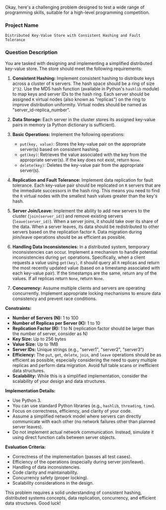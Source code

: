 Okay, here's a challenging problem designed to test a wide range of programming skills, suitable for a high-level programming competition.

### Project Name

```
Distributed Key-Value Store with Consistent Hashing and Fault Tolerance
```

### Question Description

You are tasked with designing and implementing a simplified distributed key-value store. The store should meet the following requirements:

1.  **Consistent Hashing:** Implement consistent hashing to distribute keys across a cluster of `N` servers.  The hash space should be a ring of size `2^32`. Use the MD5 hash function (available in Python's `hashlib` module) to map keys and server IDs to the hash ring.  Each server should be assigned `K` virtual nodes (also known as "replicas") on the ring to improve distribution uniformity. Virtual nodes should be named as "server_id-replica_number".

2.  **Data Storage:** Each server in the cluster stores its assigned key-value pairs in memory (a Python dictionary is sufficient).

3.  **Basic Operations:** Implement the following operations:
    *   `put(key, value)`: Stores the key-value pair on the appropriate server(s) based on consistent hashing.
    *   `get(key)`: Retrieves the value associated with the key from the appropriate server(s). If the key does not exist, return `None`.
    *   `delete(key)`: Deletes the key-value pair from the appropriate server(s).

4.  **Replication and Fault Tolerance:** Implement data replication for fault tolerance.  Each key-value pair should be replicated on `R` servers that are the immediate successors in the hash ring. This means you need to find the `R` virtual nodes with the smallest hash values greater than the key's hash.

5.  **Server Join/Leave:** Implement the ability to add new servers to the cluster (`join(server_id)`) and remove existing servers (`leave(server_id)`).  When a server joins, it should take over its share of the data. When a server leaves, its data should be redistributed to other servers based on the replication factor `R`.  Data migration during join/leave operations should be as efficient as possible.

6.  **Handling Data Inconsistencies:** In a distributed system, temporary inconsistencies can occur. Implement a mechanism to handle potential inconsistencies during `get` operations.  Specifically, when a client requests a value using `get(key)`, it should query all `R` replicas and return the most recently updated value (based on a timestamp associated with each key-value pair).  If the timestamps are the same, return any of the values. If all replicas return `None`, return `None`.
7. **Concurrency:** Assume multiple clients and servers are operating concurrently. Implement appropriate locking mechanisms to ensure data consistency and prevent race conditions.

**Constraints:**

*   **Number of Servers (N):** 1 to 100
*   **Number of Replicas per Server (K):** 1 to 10
*   **Replication Factor (R):** 1 to N (replication factor should be larger than the number of server, consider as N)
*   **Key Size:** Up to 256 bytes
*   **Value Size:** Up to 1MB
*   **Server IDs:** Unique strings (e.g., "server1", "server2", "server3")
*   **Efficiency:** The `put`, `get`, `delete`, `join`, and `leave` operations should be as efficient as possible, especially considering the need to query multiple replicas and perform data migration.  Avoid full table scans or inefficient data structures.
*   **Scalability:** While this is a simplified implementation, consider the scalability of your design and data structures.

**Implementation Details:**

*   Use Python 3.
*   You can use standard Python libraries (e.g., `hashlib`, `threading`, `time`).
*   Focus on correctness, efficiency, and clarity of your code.
*   Assume a simplified network model where servers can directly communicate with each other (no network failures other than planned server leaves).
*   Do not implement actual network communication. Instead, simulate it using direct function calls between server objects.

**Evaluation Criteria:**

*   Correctness of the implementation (passes all test cases).
*   Efficiency of the operations (especially during server join/leave).
*   Handling of data inconsistencies.
*   Code clarity and maintainability.
*   Concurrency safety (proper locking).
*   Scalability considerations in the design.

This problem requires a solid understanding of consistent hashing, distributed systems concepts, data replication, concurrency, and efficient data structures. Good luck!
